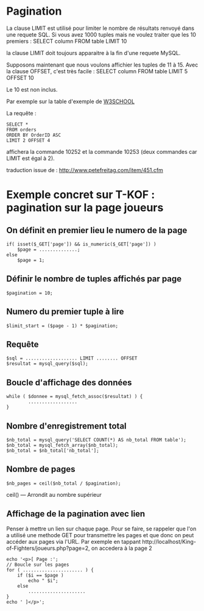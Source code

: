 # Pagination
La clause LIMIT est utilisé pour limiter le nombre de résultats renvoyé dans une requete SQL. Si vous avez 1000 tuples mais ne voulez traiter que les 10 premiers :
	SELECT column FROM table
	LIMIT 10

la clause LIMIT doit toujours apparaitre à la fin d'une requete MySQL.

Supposons maintenant que nous voulons affichier les tuples de 11 à 15. Avec la clause OFFSET, c'est très facile : 
	SELECT column FROM table
	LIMIT 5 OFFSET 10

Le 10 est non inclus.

Par exemple sur la table d'exemple de [W3SCHOOL](http://www.w3schools.com/sql/trysql.asp?filename=trysql_select_columns)

La requête : 

	SELECT *
	FROM orders
	ORDER BY OrderID ASC
	LIMIT 2 OFFSET 4

affichera la commande 10252 et la commande 10253 (deux commandes car LIMIT est égal à 2).

traduction issue de : http://www.petefreitag.com/item/451.cfm

# Exemple concret sur T-KOF : pagination sur la page joueurs

## On définit en premier lieu le numero de la page

	if( isset($_GET['page']) && is_numeric($_GET['page']) )
	    $page = ..............;
	else
	    $page = 1;

## Définir le nombre de tuples affichés par page
	$pagination = 10;

## Numero du premier tuple à lire
	$limit_start = ($page - 1) * $pagination;

## Requête
	$sql = ................... LIMIT ........ OFFSET
	$resultat = mysql_query($sql);

## Boucle d'affichage des données
	while ( $donnee = mysql_fetch_assoc($resultat) ) {
			..................
	}

## Nombre d'enregistrement total 
	$nb_total = mysql_query('SELECT COUNT(*) AS nb_total FROM table');
	$nb_total = mysql_fetch_array($nb_total);
	$nb_total = $nb_total['nb_total'];

## Nombre de pages
	$nb_pages = ceil($nb_total / $pagination);

ceil() — Arrondit au nombre supérieur

## Affichage de la pagination avec lien 

Penser à mettre un lien sur chaque page. Pour se faire, se rappeler que l'on a utilisé une methode GET pour transmettre les pages et que donc on peut accéder aux pages via l'URL.
Par exemple en tappant http://localhost/King-of-Fighters/joueurs.php?page=2, on accedera à la page 2

	echo '<p>[ Page :';
	// Boucle sur les pages
	for ( ...................... ) {
	    if ($i == $page )
	        echo " $i";
	    else
	        .....................
	}
	echo ' ]</p>';

